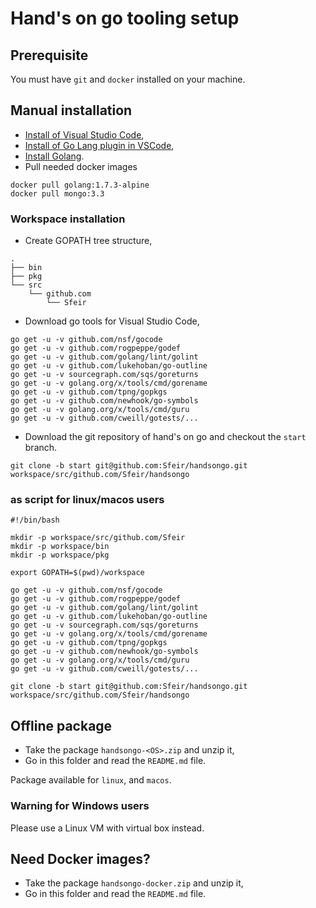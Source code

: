 # Hand's on go tooling setup

## Prerequisite

You must have `git` and `docker` installed on your machine.

## Manual installation

* [Install of Visual Studio Code](https://code.visualstudio.com/),
* [Install of Go Lang plugin in VSCode](https://marketplace.visualstudio.com/items?itemName=lukehoban.Go),
* [Install Golang](https://golang.org/doc/install).
* Pull needed docker images

```
docker pull golang:1.7.3-alpine
docker pull mongo:3.3
```

### Workspace installation

* Create GOPATH tree structure,

```
.
├── bin
├── pkg
└── src
    └── github.com
        └── Sfeir
```

* Download go tools for Visual Studio Code,

```
go get -u -v github.com/nsf/gocode
go get -u -v github.com/rogpeppe/godef
go get -u -v github.com/golang/lint/golint
go get -u -v github.com/lukehoban/go-outline
go get -u -v sourcegraph.com/sqs/goreturns
go get -u -v golang.org/x/tools/cmd/gorename
go get -u -v github.com/tpng/gopkgs
go get -u -v github.com/newhook/go-symbols
go get -u -v golang.org/x/tools/cmd/guru
go get -u -v github.com/cweill/gotests/...
```

* Download the git repository of hand's on go and checkout the `start` branch.

```
git clone -b start git@github.com:Sfeir/handsongo.git workspace/src/github.com/Sfeir/handsongo
```

### as script for linux/macos users

```
#!/bin/bash

mkdir -p workspace/src/github.com/Sfeir
mkdir -p workspace/bin
mkdir -p workspace/pkg

export GOPATH=$(pwd)/workspace

go get -u -v github.com/nsf/gocode
go get -u -v github.com/rogpeppe/godef
go get -u -v github.com/golang/lint/golint
go get -u -v github.com/lukehoban/go-outline
go get -u -v sourcegraph.com/sqs/goreturns
go get -u -v golang.org/x/tools/cmd/gorename
go get -u -v github.com/tpng/gopkgs
go get -u -v github.com/newhook/go-symbols
go get -u -v golang.org/x/tools/cmd/guru
go get -u -v github.com/cweill/gotests/...

git clone -b start git@github.com:Sfeir/handsongo.git workspace/src/github.com/Sfeir/handsongo
```

## Offline package

* Take the package `handsongo-<OS>.zip` and unzip it,
* Go in this folder and read the `README.md` file.

Package available for `linux`, and `macos`.

### Warning for Windows users

Please use a Linux VM with virtual box instead.

## Need Docker images?

* Take the package `handsongo-docker.zip` and unzip it,
* Go in this folder and read the `README.md` file.
